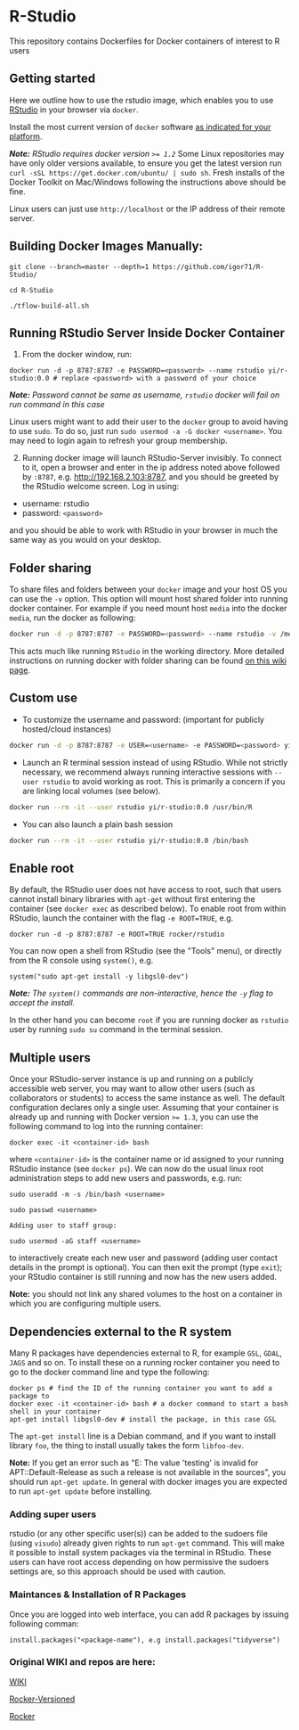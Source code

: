 # R-Studio
This repository contains Dockerfiles for Docker containers of interest to R users

## Getting started ##

Here we outline how to use the rstudio image,  which enables you to use [RStudio](http://www.rstudio.com/products/RStudio/) in your browser via `docker`. 

Install the most current version of `docker` software [as indicated for your platform](https://docs.docker.com/installation). 

_**Note:** RStudio requires docker version `>= 1.2`_  Some Linux repositories may have only older versions available, to ensure you get the latest version run `curl -sSL https://get.docker.com/ubuntu/ | sudo sh`. Fresh installs of the Docker Toolkit on Mac/Windows following the instructions above should be fine.  

Linux users can just use `http://localhost` or the IP address of their remote server. 

## Building Docker Images Manually:
```
git clone --branch=master --depth=1 https://github.com/igor71/R-Studio/

cd R-Studio

./tflow-build-all.sh
```

## Running RStudio Server Inside Docker Container ##

1) From the docker window, run:
```
docker run -d -p 8787:8787 -e PASSWORD=<password> --name rstudio yi/r-studio:0.0 # replace <password> with a password of your choice
```
_**Note:** Password cannot be same as username, `rstudio` docker will fail on run command in this case_

Linux users might want to add their user to the `docker` group to avoid having to use `sudo`.  To do so, just run `sudo usermod -a -G docker <username>`. You may need to login again to refresh your group membership.

2) Running docker image will launch RStudio-Server invisibly.  To connect to it, open a browser and enter in the ip address noted above followed by `:8787`, e.g. http://192.168.2.103:8787, and you should be greeted by the RStudio welcome screen.  Log in using:

- username: rstudio 
- password: `<password>`

and you should be able to work with RStudio in your browser in much the same way as you would on your desktop.

## Folder sharing

To share files and folders between your `docker` image and your host OS you can use the `-v` option. This option will mount host shared folder into running docker container. For example if you need mount host `media` into the docker `media`, run the docker as following:
```bash
docker run -d -p 8787:8787 -e PASSWORD=<password> --name rstudio -v /media:/media yi/r-studio:0.0 # replace <password> with a password of your choice
```
This acts much like running `RStudio` in the working directory. More detailed instructions on running docker with folder sharing can be found [on this wiki page](https://github.com/rocker-org/rocker/wiki/Sharing-files-with-host-machine).

## Custom use

- To customize the username and password: (important for publicly hosted/cloud instances)

```bash
docker run -d -p 8787:8787 -e USER=<username> -e PASSWORD=<password> yi/r-studio:0.0
```

- Launch an R terminal session instead of using RStudio.  While not strictly necessary, we recommend always running interactive sessions with `--user rstudio` to avoid working as root.  This is primarily a concern if you are linking local volumes (see below).

```bash
docker run --rm -it --user rstudio yi/r-studio:0.0 /usr/bin/R
```

- You can also launch a plain bash session

```bash
docker run --rm -it --user rstudio yi/r-studio:0.0 /bin/bash
```

## Enable root 

By default, the RStudio user does not have access to root, such that users cannot install binary libraries with `apt-get` without first entering the container (see `docker exec` as described below). To enable root from within RStudio, launch the container with the flag `-e ROOT=TRUE`, e.g.

    docker run -d -p 8787:8787 -e ROOT=TRUE rocker/rstudio

You can now open a shell from RStudio (see the "Tools" menu), or directly from the R console using `system()`, e.g.

    system("sudo apt-get install -y libgsl0-dev")

_**Note:** The `system()` commands are non-interactive, hence the `-y` flag to accept the install._

In the other hand you can become `root` if you are running docker as `rstudio` user by running `sudo su` command in the terminal session.

## Multiple users

Once your RStudio-server instance is up and running on a publicly accessible web server, you may want to allow other users (such as collaborators or students) to access the same instance as well.  The default configuration declares only a single user. Assuming that your container is already up and running with Docker version `>= 1.3`, you can use the following command to log into the running container:

```
docker exec -it <container-id> bash
```

where `<container-id>` is the container name or id assigned to your running RStudio instance (see `docker ps`).  We can now do the usual linux root administration steps to add new users and passwords, e.g. run:

```
sudo useradd -m -s /bin/bash <username>

sudo passwd <username>

Adding user to staff group:

sudo usermod -aG staff <username> 
```

to interactively create each new user and password (adding user contact details in the prompt is optional).  You can then exit the prompt (type `exit`); your RStudio container is still running and now has the new users added.  

**Note:** you should not link any shared volumes to the host on a container in which you are configuring multiple users.

## Dependencies external to the R system

Many R packages have dependencies external to R, for example `GSL`, `GDAL`, `JAGS` and so on. To install these on a running rocker container you need to go to the docker command line and type the following:

```
docker ps # find the ID of the running container you want to add a package to
docker exec -it <container-id> bash # a docker command to start a bash shell in your container
apt-get install libgsl0-dev # install the package, in this case GSL
```
The `apt-get install` line is a Debian command, and if you want to install library `foo`, the thing to install usually takes the form `libfoo-dev`.

**Note:** If you get an error such as "E: The value 'testing' is invalid for APT::Default-Release as such a release is not available in the sources", you should run `apt-get update`. In general with docker images you are expected to run `apt-get update` before installing.

### Adding super users
rstudio (or any other specific user(s)) can be added to the sudoers file (using `visudo`) already given rights to run `apt-get` command. This will make it possible to install system packages via the terminal in RStudio. These users can have root access depending on how permissive the sudoers settings are, so this approach should be used with caution.

### Maintances & Installation of R Packages

Once you are logged into web interface, you can add R packages by issuing following comman:

`install.packages("<package-name"), e.g install.packages("tidyverse")`

### Original WIKI and repos are here:

[WIKI](https://github.com/rocker-org/rocker/wiki/Using-the-RStudio-image)

[Rocker-Versioned](https://github.com/rocker-org/rocker-versioned)

[Rocker](https://github.com/rocker-org/rocker)
